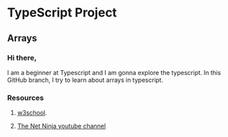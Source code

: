 # TypeScript Project
## Arrays

### Hi there,
I am a beginner at Typescript and I am gonna explore the typescript. In this GitHub branch, I try to learn about arrays in typescript.

### Resources
1. [w3school](https://www.w3schools.com/typescript/typescript_arrays.php).

2. [The Net Ninja youtube channel](https://www.youtube.com/watch?v=2pZmKW9-I_k&list=PL4cUxeGkcC9gUgr39Q_yD6v-bSyMwKPUI)



